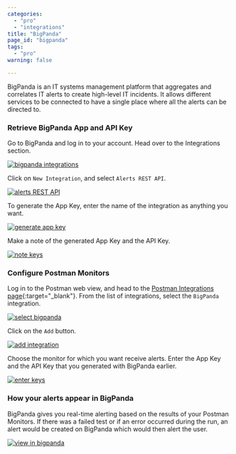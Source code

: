 ```yaml
---
categories:
  - "pro"
  - "integrations"
title: "BigPanda"
page_id: "bigpanda"
tags: 
  - "pro"
warning: false

---
```


BigPanda is an IT systems management platform that aggregates and correlates IT alerts to create high-level IT incidents. It allows different services to be connected to have a single place where all the alerts can be directed to.

### Retrieve BigPanda App and API Key

Go to BigPanda and log in to your account. Head over to the Integrations section.

[![bigpanda integrations](https://s3.amazonaws.com/postman-static-getpostman-com/postman-docs/58834801.png)](https://s3.amazonaws.com/postman-static-getpostman-com/postman-docs/58834801.png)

Click on `New Integration`, and select `Alerts REST API`.

[![alerts REST API](https://s3.amazonaws.com/postman-static-getpostman-com/postman-docs/58834897.png)](https://s3.amazonaws.com/postman-static-getpostman-com/postman-docs/58834897.png)

To generate the App Key, enter the name of the integration as anything you want.

[![generate app key](https://s3.amazonaws.com/postman-static-getpostman-com/postman-docs/58834937.png)](https://s3.amazonaws.com/postman-static-getpostman-com/postman-docs/58834937.png)

Make a note of the generated App Key and the API Key.

[![note keys](https://s3.amazonaws.com/postman-static-getpostman-com/postman-docs/58835014.png)](https://s3.amazonaws.com/postman-static-getpostman-com/postman-docs/58835014.png)

### Configure Postman Monitors

Log in to the Postman web view, and head to the [Postman Integrations page](https://app.getpostman.com/dashboard/integrations){:target="_blank"}. From the list of integrations, select the `BigPanda` integration.

[![select bigpanda](https://s3.amazonaws.com/postman-static-getpostman-com/postman-docs/58835084.png)](https://s3.amazonaws.com/postman-static-getpostman-com/postman-docs/58835084.png)

Click on the `Add` button.

[![add integration](https://s3.amazonaws.com/postman-static-getpostman-com/postman-docs/58834855.png)](https://s3.amazonaws.com/postman-static-getpostman-com/postman-docs/58834855.png)

Choose the monitor for which you want receive alerts. Enter the App Key and the API Key that you generated with BigPanda earlier.

[![enter keys](https://s3.amazonaws.com/postman-static-getpostman-com/postman-docs/58835169.png)](https://s3.amazonaws.com/postman-static-getpostman-com/postman-docs/58835169.png)

### How your alerts appear in BigPanda

BigPanda gives you real-time alerting based on the results of your Postman Monitors. If there was a failed test or if an error occurred during the run, an alert would be created on BigPanda which would then alert the user.

[![view in bigpanda](https://s3.amazonaws.com/postman-static-getpostman-com/postman-docs/58835364.png)](https://s3.amazonaws.com/postman-static-getpostman-com/postman-docs/58835364.png)
